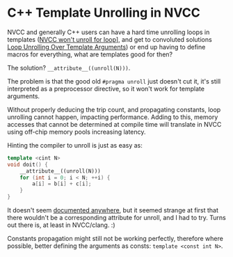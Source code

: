 # C++ Template Unrolling in NVCC

NVCC and generally C++ users can have a hard time unrolling loops in templates ([NVCC won't unroll for loop](https://forums.developer.nvidia.com/t/nvcc-wont-unroll-for-loop/21106)], and get to convoluted solutions [Loop Unrolling Over Template Arguments](https://www.codeproject.com/Articles/75423/Loop-Unrolling-over-Template-Arguments)) or end up having to define macros for everything, what are templates good for then? 

The solution? `__attribute__((unroll(N)))`.

The problem is that the good old `#pragma unroll` just doesn't cut it, it's still interpreted as a preprocessor directive, so it won't work for template arguments.

Without properly deducing the trip count, and propagating constants, loop unrolling cannot happen, impacting performance. Adding to this, memory accesses that cannot be determined at compile time will translate in NVCC using off-chip memory pools increasing latency.

Hinting the compiler to unroll is just as easy as:
```C++
template <cint N>
void doit() {
    __attribute__((unroll(N)))
    for (int i = 0; i < N; ++i) {
        a[i] = b[i] + c[i];
    }
}
```

It doesn't seem [documented anywhere](https://clang.llvm.org/docs/AttributeReference.html#pragma-unroll-pragma-nounroll), but it seemed strange at first that there wouldn't be a corresponding attribute for unroll, and I had to try. Turns out there is, at least in NVCC/clang. :)

Constants propagation might still not be working perfectly, therefore where possible, better defining the arguments as consts: `template <const int N>`.